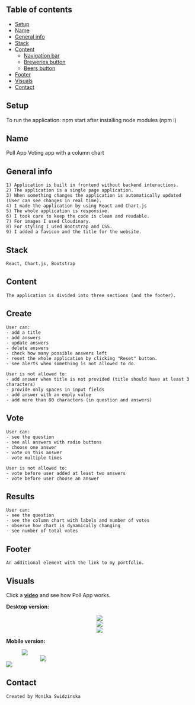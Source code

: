 ## Table of contents
* [Setup](#setup)
* [Name](#name)
* [General info](#general-info)
* [Stack](#stack)
* [Content](#content)
    - [Navigation bar](#navigation-bar)
    - [Breweries button](#breweries-button)
    - [Beers button](#beers-button)
* [Footer](#footer)
* [Visuals](#visuals)
* [Contact](#contact)
## Setup
To run the application: npm start after installing node modules (npm i)
## Name
Poll App
Voting app with a column chart
## General info
    1) Application is built in frontend without backend interactions.
    2) The application is a single page application.
    3) When something changes the application is automatically updated (User can see changes in real time). 
    4) I made the application by using React and Chart.js
    5) The whole application is responsive.
    6) I took care to keep the code is clean and readable.
    7) For images I used Cloudinary.
    8) For styling I used Bootstrap and CSS.
    9) I added a favicon and the title for the website.
## Stack
    React, Chart.js, Bootstrap

## Content    
    The application is divided into three sections (and the footer).
## Create
    User can:
    - add a title 
    - add answers
    - update answers
    - delete answers
    - check how many possible answers left
    - reset the whole application by clicking "Reset" button.
    - see alerts when something is not allowed to do.

    User is not allowed to:
    - add answer when title is not provided (title should have at least 3 characters)
    - provide only spaces in input fields
    - add answer with an emply value
    - add more than 80 characters (in question and answers)
   
## Vote
    User can:
    - see the question
    - see all answers with radio buttons
    - choose one answer
    - vote on this answer
    - vote multiple times

    User is not allowed to:
    - vote before user added at least two answers
    - vote before user choose an answer
    
## Results
    User can:
    - see the question
    - see the column chart with labels and number of votes 
    - observe how chart is dynamically changing
    - see number of total votes
    
        
## Footer
    An additional element with the link to my portfolio.
    
## Visuals
Click a <a href="https://youtu.be/SOFQ6ZrYIBA"><b>video</b></a> and see how Poll App works.

<b>Desktop version:</b>

<div style="display: flex; justify-content: center">
<img src="https://res.cloudinary.com/mokaweb/image/upload/v1603906798/PollApp/PollApp-1.png" />
</div>

<div style="display: flex; justify-content: center">
<img src="https://res.cloudinary.com/mokaweb/image/upload/v1603906796/PollApp/PollApp-2.png" />
</div>

<div style="display: flex; justify-content: center">
<img src="https://res.cloudinary.com/mokaweb/image/upload/v1603906794/PollApp/PollApp-3.png" />
</div>


<b>Mobile version:</b>
<div style="display: flex; justify-content: center; width: 100px">
<img src="https://res.cloudinary.com/mokaweb/image/upload/v1603913990/PollApp/PollApp-mob1.png" />
</div>

<div style="display: flex; justify-content: center; width: 200px">
<img src="https://res.cloudinary.com/mokaweb/image/upload/v1603913990/PollApp/PollApp-mob2.png" />
</div>

<div>
<img src="https://res.cloudinary.com/mokaweb/image/upload/v1603913990/PollApp/PollApp-mob3.png" />
</div>


## Contact
    Created by Monika Swidzinska
